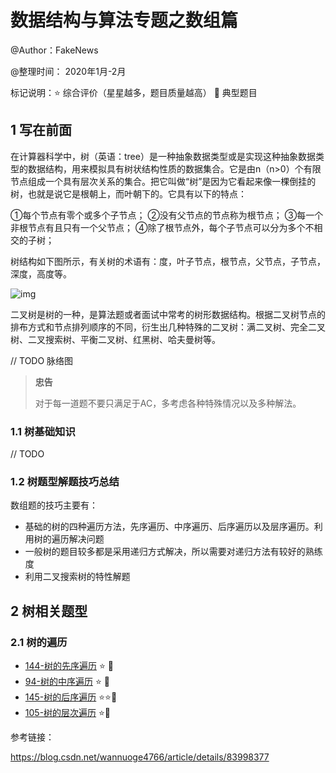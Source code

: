 # 数据结构与算法专题之数组篇

@Author：FakeNews

@整理时间： 2020年1月-2月

标记说明：⭐ 综合评价（星星越多，题目质量越高） 🔺 典型题目



## 1 写在前面

在计算器科学中，树（英语：tree）是一种抽象数据类型或是实现这种抽象数据类型的数据结构，用来模拟具有树状结构性质的数据集合。它是由n（n>0）个有限节点组成一个具有层次关系的集合。把它叫做“树”是因为它看起来像一棵倒挂的树，也就是说它是根朝上，而叶朝下的。它具有以下的特点：

①每个节点有零个或多个子节点；
②没有父节点的节点称为根节点；
③每一个非根节点有且只有一个父节点；
④除了根节点外，每个子节点可以分为多个不相交的子树；

树结构如下图所示，有关树的术语有：度，叶子节点，根节点，父节点，子节点，深度，高度等。

 ![img](https://img-blog.csdnimg.cn/20181112204412820.png?x-oss-process=image/watermark,type_ZmFuZ3poZW5naGVpdGk,shadow_10,text_aHR0cHM6Ly9ibG9nLmNzZG4ubmV0L3dhbm51b2dlNDc2Ng==,size_16,color_FFFFFF,t_70) 

二叉树是树的一种，是算法题或者面试中常考的树形数据结构。根据二叉树节点的排布方式和节点排列顺序的不同，衍生出几种特殊的二叉树：满二叉树、完全二叉树、二叉搜索树、平衡二叉树、红黑树、哈夫曼树等。

// TODO 脉络图



> **忠告**
>
> 对于每一道题不要只满足于AC，多考虑各种特殊情况以及多种解法。



### 1.1 树基础知识

// TODO



### 1.2 树题型解题技巧总结

数组题的技巧主要有：

- 基础的树的四种遍历方法，先序遍历、中序遍历、后序遍历以及层序遍历。利用树的遍历解决问题
- 一般树的题目较多都是采用递归方式解决，所以需要对递归方法有较好的熟练度
- 利用二叉搜索树的特性解题



## 2 树相关题型

### 2.1 树的遍历

- [144-树的先序遍历](./src/144-binary-tree-preorder-traversal.md)  ⭐ 🔺
- [94-树的中序遍历](./src/94-binary-tree-inorder-traversal.md)  ⭐ 🔺
- [145-树的后序遍历](./src/145-binary-tree-postorder-traversal.md)  ⭐⭐🔺
- [105-树的层次遍历](./src/102-binary-tree-level-order-traversal.md)  ⭐🔺





参考链接：

https://blog.csdn.net/wannuoge4766/article/details/83998377